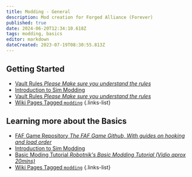 ```yaml
---
title: Modding - General
description: Mod creation for Forged Alliance (Forever)
published: true
date: 2024-06-20T12:34:10.618Z
tags: modding, basics
editor: markdown
dateCreated: 2023-07-19T08:30:55.813Z
---
```


## Getting Started
* [Vault Rules *Please Make sure you understand the rules*](/Play/Learning/Beginners-Guide-to-Forged-Alliance)
* [Introduction to Sim Modding](/Development/Vault/Rules)
* [Vault Rules *Please Make sure you understand the rules*](https://github.com/The-Balthazar/SupCom-Mod-Tutorials/wiki)
* [Wiki Pages Tagged `modding`](https://wiki.faforever.com/t/modding?lang=en&sort=title)
{.links-list}

## Learning more about the Basics
* [FAF Game Repository *The FAF Game Github, With guides on hooking and load order*](https://github.com/FAForever/fa)
* [Introduction to Sim Modding](https://github.com/FAForever/fa)
* [Basic Moding Tutorial *Robotnik's Basic Modding Tutorial (Vidio aprox 20mins)*](https://www.youtube.com/watch?v=SYfb_XhH25si)
* [Wiki Pages Tagged `modding`](https://wiki.faforever.com/t/modding?lang=en&sort=title)
{.links-list}

